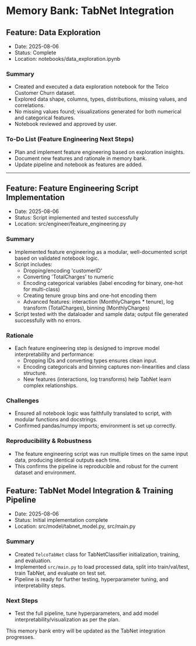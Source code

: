 # Memory Bank: TabNet Integration

## Feature: Data Exploration

- Date: 2025-08-06
- Status: Complete
- Location: notebooks/data_exploration.ipynb

### Summary
- Created and executed a data exploration notebook for the Telco Customer Churn dataset.
- Explored data shape, columns, types, distributions, missing values, and correlations.
- No missing values found; visualizations generated for both numerical and categorical features.
- Notebook reviewed and approved by user.

### To-Do List (Feature Engineering Next Steps)
- Plan and implement feature engineering based on exploration insights.
- Document new features and rationale in memory bank.
- Update pipeline and notebook as features are added.

---



## Feature: Feature Engineering Script Implementation

- Date: 2025-08-06
- Status: Script implemented and tested successfully
- Location: src/engineer/feature_engineering.py

### Summary
- Implemented feature engineering as a modular, well-documented script based on validated notebook logic.
- Script includes:
  - Dropping/encoding 'customerID'
  - Converting 'TotalCharges' to numeric
  - Encoding categorical variables (label encoding for binary, one-hot for multi-class)
  - Creating tenure group bins and one-hot encoding them
  - Advanced features: interaction (MonthlyCharges * tenure), log transform (TotalCharges), binning (MonthlyCharges)
- Script tested with the dataloader and sample data; output file generated successfully with no errors.

### Rationale
- Each feature engineering step is designed to improve model interpretability and performance:
  - Dropping IDs and converting types ensures clean input.
  - Encoding categoricals and binning captures non-linearities and class structure.
  - New features (interactions, log transforms) help TabNet learn complex relationships.

### Challenges
- Ensured all notebook logic was faithfully translated to script, with modular functions and docstrings.
- Confirmed pandas/numpy imports; environment is set up correctly.


### Reproducibility & Robustness
- The feature engineering script was run multiple times on the same input data, producing identical outputs each time.
- This confirms the pipeline is reproducible and robust for the current dataset and environment.


## Feature: TabNet Model Integration & Training Pipeline

- Date: 2025-08-06
- Status: Initial implementation complete
- Location: src/model/tabnet_model.py, src/main.py

### Summary
- Created `TelcoTabNet` class for TabNetClassifier initialization, training, and evaluation.
- Implemented `src/main.py` to load processed data, split into train/val/test, train TabNet, and evaluate on test set.
- Pipeline is ready for further testing, hyperparameter tuning, and interpretability steps.

### Next Steps
- Test the full pipeline, tune hyperparameters, and add model interpretability/visualization as per the plan.

This memory bank entry will be updated as the TabNet integration progresses.
